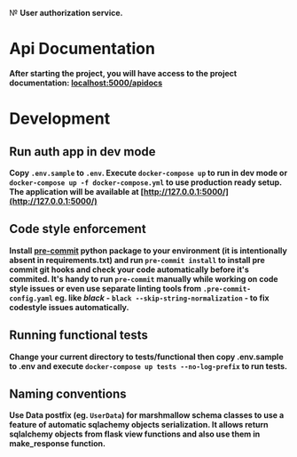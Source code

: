 № <b>User authorization service.

# Api Documentation

After starting the project, you will have access to the project documentation: [localhost:5000/apidocs]( http://localhost:5000/apidocs)

# Development

## Run auth app in dev mode

Copy `.env.sample` to `.env`. Execute `docker-compose up` to run in dev mode or `docker-compose up -f docker-compose.yml` to use production ready setup. The application will be available at [http://127.0.0.1:5000/](http://127.0.0.1:5000/)


## Code style enforcement

Install [pre-commit](https://pypi.org/project/pre-commit/) python package to your environment (it is intentionally absent in requirements.txt) and run `pre-commit install` to install pre commit git hooks and check your code automatically before it's commited. It's handy to run `pre-commit` manually while working on code style issues or even use separate linting tools from `.pre-commit-config.yaml` eg. like *black* -  `black --skip-string-normalization` - to fix codestyle issues automatically.

## Running functional tests

Change your current directory to **tests/functional** then copy **.env.sample** to **.env** and execute `docker-compose up tests --no-log-prefix` to run tests.

## Naming conventions
Use **Data** postfix (eg. `UserData`) for marshmallow schema classes to use a feature of automatic sqlachemy objects serialization. It allows return sqlalchemy objects from flask view functions and also use them in **make_response** function.
